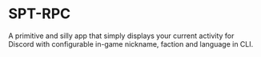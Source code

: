 # SPT-RPC
A primitive and silly app that simply displays your current activity for Discord with configurable in-game nickname, faction and language in CLI.
